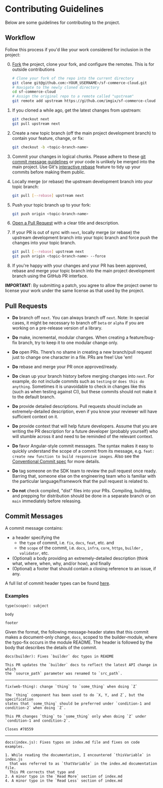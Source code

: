 # Contributing Guidelines

Below are some guidelines for contributing to the project.

## Workflow

Follow this process if you'd like your work considered for inclusion in the
project:

0.  [Fork](http://help.github.com/fork-a-repo/) the project, clone your fork, and configure the remotes. This is for outside contributions

    ```bash
    # Clone your fork of the repo into the current directory
    git clone git@github.com:<YOUR_USERNAME>/sf-commerce-cloud.git
    # Navigate to the newly cloned directory
    cd sf-commerce-cloud
    # Assign the original repo to a remote called "upstream"
    git remote add upstream https://github.com/imgix/sf-commerce-cloud
    ```

1.  If you cloned a while ago, get the latest changes from upstream:

    ```bash
    git checkout next
    git pull upstream next
    ```

2.  Create a new topic branch (off the main project development branch) to contain your feature, change, or fix:

    ```bash
    git checkout -b <topic-branch-name>
    ```

3.  Commit your changes in logical chunks. Please adhere to these [git commit message guidelines](https://www.conventionalcommits.org/en/v1.0.0/) or your code is unlikely be merged into the main project. Use Git's [interactive rebase](https://help.github.com/articles/interactive-rebase) feature to tidy up your commits before making them public.

4.  Locally merge (or rebase) the upstream development branch into your topic branch:

    ```bash
    git pull [--rebase] upstream next
    ```

5.  Push your topic branch up to your fork:

    ```bash
    git push origin <topic-branch-name>
    ```

6.  [Open a Pull Request](https://help.github.com/articles/using-pull-requests/) with a clear title and description.

7.  If your PR is out of sync with `next`, locally merge (or rebase) the upstream development branch into your topic branch and force push the changes into your topic branch.

    ```bash
    git pull [--rebase] upstream next
    git push origin <topic-branch-name> --force
    ```

8.  If you're happy with your changes and your PR has been approved, rebase and merge your topic branch into the main project development branch using the GitHub PR interface.

**IMPORTANT**: By submitting a patch, you agree to allow the project owner to license your work under the same license as that used by the project.

## Pull Requests

- **Do** branch off `next`. You can always branch off `next`. Note: In special cases, it might be necessary to branch off `beta` or `alpha` if you are working on a pre-release version of a library.

- **Do** make, incremental, modular changes. When creating a feature/bug-fix branch, try to keep it to one modular change only.

- **Do** open PRs. There’s no shame in creating a new branch/pull request just to change one character in a file. PRs are free! Use 'em!

- **Do** rebase and merge your PR once approved/ready.

- **Do** clean up your branch history before merging changes into `next`. For example, do not include commits such as `testing` or `does this do anything`. Sometimes it is unavoidable to check in changes like this (such as when testing against CI), but these commits should not make it to the default branch.

- **Do** provide detailed descriptions. Pull requests should include an extremely-detailed description, even if you know your reviewer will have sufficient context on it.

- **Do** provide context that will help future developers. Assume that you are writing the PR description for a future developer (probably yourself) who will stumble across it and need to be reminded of the relevant context.

- **Do** favor Angular-style commit messages. The syntax makes it easy to quickly understand the scope of a commit from its message, e.g. `feat: create new function to build responsive images`. Also see the [Conventional Commit spec](https://www.conventionalcommits.org/en/v1.0.0/) for more details.

- **Do** tag someone on the SDK team to review the pull request once ready. Barring that, someone else on the engineering team who is familiar with the particular language/framework that the pull request is related to.

- **Do not** check compiled, "dist" files into your PRs. Compiling, building, and prepping for distribution should be done in a separate branch or on `main` immediately before releasing.

## Commit Messages

A commit message contains:

- a header specifying the
  - the `type` of commit, i.e. `fix`, `docs`, `feat`, etc. and
  - the `scope` of the commit, i.e. `docs`, `infra`, `core`, `https`, `builder` , `validator`, etc.
- (Optional) a body providing an extremely-detailed description (think what, where, when, why, and/or how), and finally
- (Optional) a footer that should contain a closing reference to an issue, if any.

A full list of commit header types can be found [here](https://www.conventionalcommits.org/en/v1.0.0/).

### Examples

    type(scope): subject

    body

    footer

Given the format, the following message-header states that this commit makes a document-only change, `docs`, scoped to the builder-module, where the typo-fix occurs in the module README. The header is followed by the body that describes the details of the commit.

    docs(builder): Fixes `builder` doc typos in README

    This PR updates the `builder` docs to reflect the latest API change in which
    the `source_path` parameter was renamed to `src_path`.

---

    fix(web-thing): change `thing` to `some_thing` when doing `Z`

    The `thing` component has been used to do `X, Y, and Z`, but the specification
    states that `some_thing` should be preferred under `condition-1 and
    condition-2` when doing `Z`.

    This PR changes `thing` to `some_thing` only when doing `Z` under
    `condition-1 and condition-2`.

    Closes #78559

---

    docs(index.js): Fixes typos on index.md file and fixes on code examples.

    1. While reading the documentation, I encountered `thisVariable` in index.js
      that was referred to as `thatVariable` in the index.md documentation file.
      This PR corrects that typo and
    2. A minor typo in the `Read More` section of index.md
    4. A minor typo in the `Read Less` section of index.md
